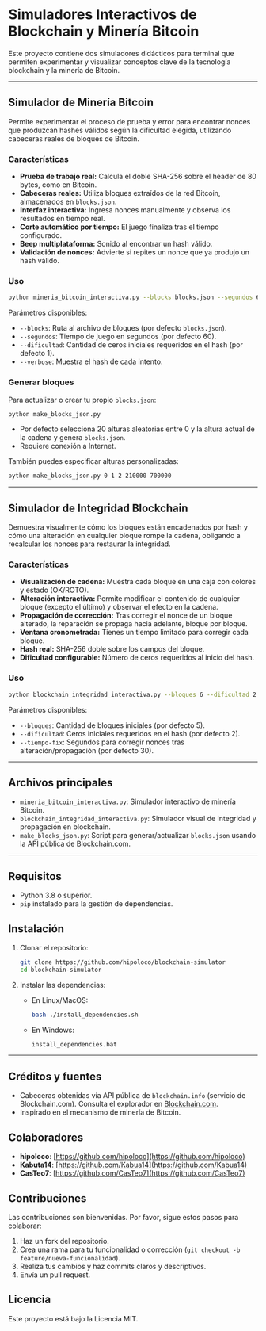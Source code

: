 # Simuladores Interactivos de Blockchain y Minería Bitcoin

Este proyecto contiene dos simuladores didácticos para terminal que permiten experimentar y visualizar conceptos clave de la tecnología blockchain y la minería de Bitcoin.

---

## Simulador de Minería Bitcoin

Permite experimentar el proceso de prueba y error para encontrar nonces que produzcan hashes válidos según la dificultad elegida, utilizando cabeceras reales de bloques de Bitcoin.

### Características

- **Prueba de trabajo real:** Calcula el doble SHA-256 sobre el header de 80 bytes, como en Bitcoin.
- **Cabeceras reales:** Utiliza bloques extraídos de la red Bitcoin, almacenados en `blocks.json`.
- **Interfaz interactiva:** Ingresa nonces manualmente y observa los resultados en tiempo real.
- **Corte automático por tiempo:** El juego finaliza tras el tiempo configurado.
- **Beep multiplataforma:** Sonido al encontrar un hash válido.
- **Validación de nonces:** Advierte si repites un nonce que ya produjo un hash válido.

### Uso

```bash
python mineria_bitcoin_interactiva.py --blocks blocks.json --segundos 60 --dificultad 2 --verbose
```

Parámetros disponibles:

- `--blocks`: Ruta al archivo de bloques (por defecto `blocks.json`).
- `--segundos`: Tiempo de juego en segundos (por defecto 60).
- `--dificultad`: Cantidad de ceros iniciales requeridos en el hash (por defecto 1).
- `--verbose`: Muestra el hash de cada intento.

### Generar bloques

Para actualizar o crear tu propio `blocks.json`:

```bash
python make_blocks_json.py
```

- Por defecto selecciona 20 alturas aleatorias entre 0 y la altura actual de la cadena y genera `blocks.json`.
- Requiere conexión a Internet.

También puedes especificar alturas personalizadas:

```bash
python make_blocks_json.py 0 1 2 210000 700000
```

---

## Simulador de Integridad Blockchain

Demuestra visualmente cómo los bloques están encadenados por hash y cómo una alteración en cualquier bloque rompe la cadena, obligando a recalcular los nonces para restaurar la integridad.

### Características

- **Visualización de cadena:** Muestra cada bloque en una caja con colores y estado (OK/ROTO).
- **Alteración interactiva:** Permite modificar el contenido de cualquier bloque (excepto el último) y observar el efecto en la cadena.
- **Propagación de corrección:** Tras corregir el nonce de un bloque alterado, la reparación se propaga hacia adelante, bloque por bloque.
- **Ventana cronometrada:** Tienes un tiempo limitado para corregir cada bloque.
- **Hash real:** SHA-256 doble sobre los campos del bloque.
- **Dificultad configurable:** Número de ceros requeridos al inicio del hash.

### Uso

```bash
python blockchain_integridad_interactiva.py --bloques 6 --dificultad 2 --tiempo-fix 30
```

Parámetros disponibles:

- `--bloques`: Cantidad de bloques iniciales (por defecto 5).
- `--dificultad`: Ceros iniciales requeridos en el hash (por defecto 2).
- `--tiempo-fix`: Segundos para corregir nonces tras alteración/propagación (por defecto 30).

---

## Archivos principales

- `mineria_bitcoin_interactiva.py`: Simulador interactivo de minería Bitcoin.
- `blockchain_integridad_interactiva.py`: Simulador visual de integridad y propagación en blockchain.
- `make_blocks_json.py`: Script para generar/actualizar `blocks.json` usando la API pública de Blockchain.com.

---

## Requisitos

- Python 3.8 o superior.
- `pip` instalado para la gestión de dependencias.

## Instalación

1. Clonar el repositorio:
   ```bash
   git clone https://github.com/hipoloco/blockchain-simulator
   cd blockchain-simulator
   ```

2. Instalar las dependencias:
   - En Linux/MacOS:
     ```bash
     bash ./install_dependencies.sh
     ```
   - En Windows:
     ```cmd
     install_dependencies.bat
     ```

---

## Créditos y fuentes

- Cabeceras obtenidas vía API pública de `blockchain.info` (servicio de Blockchain.com). Consulta el explorador en [Blockchain.com](https://www.blockchain.com/explorer/blocks/btc).
- Inspirado en el mecanismo de minería de Bitcoin.

## Colaboradores

- **hipoloco**: [https://github.com/hipoloco](https://github.com/hipoloco)
- **Kabuta14**: [https://github.com/Kabua14](https://github.com/Kabua14)
- **CasTeo7**: [https://github.com/CasTeo7](https://github.com/CasTeo7)

## Contribuciones

Las contribuciones son bienvenidas. Por favor, sigue estos pasos para colaborar:

1. Haz un fork del repositorio.
2. Crea una rama para tu funcionalidad o corrección (`git checkout -b feature/nueva-funcionalidad`).
3. Realiza tus cambios y haz commits claros y descriptivos.
4. Envía un pull request.

## Licencia

Este proyecto está bajo la Licencia MIT.
